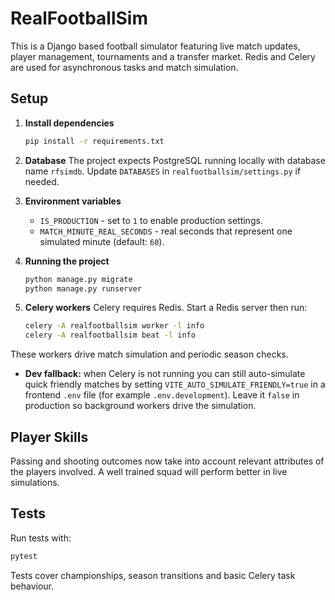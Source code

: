 # RealFootballSim

This is a Django based football simulator featuring live match updates, player management, tournaments and a transfer market. Redis and Celery are used for asynchronous tasks and match simulation.

## Setup

1. **Install dependencies**
   ```bash
   pip install -r requirements.txt
   ```
2. **Database**
   The project expects PostgreSQL running locally with database name `rfsimdb`. Update `DATABASES` in `realfootballsim/settings.py` if needed.

3. **Environment variables**
   - `IS_PRODUCTION` - set to `1` to enable production settings.
   - `MATCH_MINUTE_REAL_SECONDS` - real seconds that represent one simulated minute (default: `60`).

4. **Running the project**
   ```bash
   python manage.py migrate
   python manage.py runserver
   ```

5. **Celery workers**
   Celery requires Redis. Start a Redis server then run:
   ```bash
   celery -A realfootballsim worker -l info
   celery -A realfootballsim beat -l info
   ```

These workers drive match simulation and periodic season checks.

- **Dev fallback:** when Celery is not running you can still auto-simulate quick friendly matches by setting  `VITE_AUTO_SIMULATE_FRIENDLY=true` in a frontend `.env` file (for example `.env.development`). Leave it `false` in production so background workers drive the simulation. 

## Player Skills

Passing and shooting outcomes now take into account relevant attributes of the players involved. A well trained squad will perform better in live simulations.

## Tests

Run tests with:
```bash
pytest
```

Tests cover championships, season transitions and basic Celery task behaviour.
